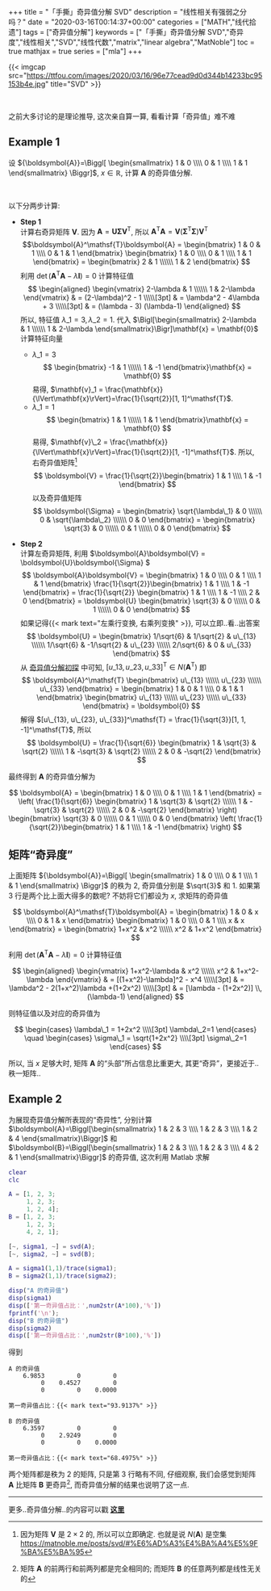 +++
title = "「手撕」奇异值分解 SVD"
description = "线性相关有强弱之分吗？"
date = "2020-03-16T00:14:37+00:00"
categories = ["MATH","线代拾遗"]
tags = ["奇异值分解"]
keywords = ["「手撕」奇异值分解 SVD","奇异度","线性相关","SVD","线性代数","matrix","linear algebra","MatNoble"]
toc = true
mathjax = true
series = ["mla"]
+++

{{< imgcap src="https://ttfou.com/images/2020/03/16/96e77cead9d0d344b14233bc95153b4e.jpg" title="SVD" >}}

<br />

之前大多讨论的是理论推导, 这次亲自算一算, 看看计算「奇异值」难不难

## Example 1

设 ${\boldsymbol{A}}=\Biggl[ \begin{smallmatrix} 1 & 0 \\\\ 0 & 1 \\\\ 1 & 1 \end{smallmatrix} \Biggr]$, $x \in \mathbb{R}$, 计算 $\boldsymbol{A}$ 的奇异值分解.

<br>

以下分两步计算:

- **Step 1**<br> 
计算右奇异矩阵 $\boldsymbol{V}$. 因为 $\boldsymbol{A} = \boldsymbol{U}\boldsymbol{\Sigma}\boldsymbol{V}^\mathsf{T}$, 所以 $\boldsymbol{A}^\mathsf{T}\boldsymbol{A} = \boldsymbol{V}(\boldsymbol{\Sigma}^\mathsf{T}\boldsymbol{\Sigma})\boldsymbol{V}^\mathsf{T}$<br>
$$\boldsymbol{A}^\mathsf{T}\boldsymbol{A} = \begin{bmatrix} 
1 & 0 & 1
\\\\ 
0 & 1 & 1
\end{bmatrix} 
\begin{bmatrix} 
1 & 0 \\\\ 0 & 1 \\\\ 1 & 1 
\end{bmatrix} = \begin{bmatrix}
2 & 1 \\\\\\
1 & 2
\end{bmatrix}
$$
利用 $\det(\boldsymbol{A}^\mathsf{T}\boldsymbol{A}-\lambda\boldsymbol{I})=0$ 计算特征值
$$
\begin{aligned}
\begin{vmatrix}
2-\lambda & 1 \\\\\\
1 & 2-\lambda
\end{vmatrix} & = (2-\lambda)^2 - 1 
\\\\\[3pt]
& = \lambda^2 - 4\lambda + 3
\\\\\[3pt]
& = (\lambda - 3) (\lambda-1)
\end{aligned}
$$
所以, 特征值 $\lambda\_1 = 3, \lambda\_2=1$. 代入 $\Bigl[\begin{smallmatrix}
2-\lambda & 1 \\\\\\
1 & 2-\lambda
\end{smallmatrix}\Bigr]\mathbf{x} = \mathbf{0}$ 计算特征向量
  - $\lambda\_1 = 3$
  $$
  \begin{bmatrix}
  -1 & 1 \\\\\\
  1 & -1
  \end{bmatrix}\mathbf{x} = \mathbf{0}
  $$
  易得, $\mathbf{v}_1 = \frac{\mathbf{x}}{\lVert\mathbf{x}\rVert}=\frac{1}{\sqrt{2}}[1, 1]^\mathsf{T}$.
  - $\lambda\_1 = 1$
  $$
  \begin{bmatrix}
  1 & 1 \\\\\\
  1 & 1
  \end{bmatrix}\mathbf{x} = \mathbf{0}
  $$
  易得, $\mathbf{v}\_2 = \frac{\mathbf{x}}{\lVert\mathbf{x}\rVert}=\frac{1}{\sqrt{2}}[1, -1]^\mathsf{T}$. 所以, 右奇异值矩阵[^2]
  $$
  \boldsymbol{V} = \frac{1}{\sqrt{2}}\begin{bmatrix} 1 & 1 \\\\ 1 & -1 \end{bmatrix}
  $$
  以及奇异值矩阵
  $$
  \boldsymbol{\Sigma} = \begin{bmatrix} \sqrt{\lambda\_1} & 0 \\\\\\ 0 & \sqrt{\lambda\_2} \\\\\\ 0 & 0 \end{bmatrix} = \begin{bmatrix} \sqrt{3} & 0 \\\\\\ 0 & 1 \\\\\\ 0 & 0 \end{bmatrix}
  $$

- **Step 2**<br>
计算左奇异矩阵, 利用 $\boldsymbol{A}\boldsymbol{V} = \boldsymbol{U}\boldsymbol{\Sigma} $<br>
$$
\boldsymbol{A}\boldsymbol{V} = \begin{bmatrix} 
1 & 0 \\\\ 0 & 1 \\\\ 1 & 1 
\end{bmatrix} \frac{1}{\sqrt{2}}\begin{bmatrix} 1 & 1 \\\\ 1 & -1 \end{bmatrix} = \frac{1}{\sqrt{2}} \begin{bmatrix} 
1 & 1 \\\\ 1 & -1 \\\\ 2 & 0 
\end{bmatrix} = \boldsymbol{U} \begin{bmatrix} \sqrt{3} & 0 \\\\\\ 0 & 1 \\\\\\ 0 & 0 \end{bmatrix}
$$
如果记得{{< mark text="左乘行变换, 右乘列变换" >}}, 可以立即..看..出答案<br>
$$
\boldsymbol{U} = \begin{bmatrix} 1/\sqrt{6} & 1/\sqrt{2} & u\_{13} \\\\\\
1/\sqrt{6} & -1/\sqrt{2} & u\_{23} \\\\\\
2/\sqrt{6} & 0 & u\_{33}
\end{bmatrix}
$$
从 [奇异值分解初探](https://matnoble.me/posts/svd/#%E6%AD%A3%E4%BA%A4%E5%9F%BA%E5%BA%95) 中可知, $[u\_{13}, u\_{23}, u\_{33}]^\mathsf{T} \in N(\boldsymbol{A^\mathsf{T}})$ 即
$$
\boldsymbol{A}^\mathsf{T} \begin{bmatrix} u\_{13} \\\\\\ u\_{23} \\\\\\ u\_{33} \end{bmatrix} = \begin{bmatrix} 
1 & 0 & 1
\\\\ 
0 & 1 & 1
\end{bmatrix} \begin{bmatrix} u\_{13} \\\\\\ u\_{23} \\\\\\ u\_{33} \end{bmatrix} = \boldsymbol{0}
$$
解得 $[u\_{13}, u\_{23}, u\_{33}]^\mathsf{T} = \frac{1}{\sqrt{3}}[1, 1, -1]^\mathsf{T}$, 所以
$$
\boldsymbol{U} = \frac{1}{\sqrt{6}} \begin{bmatrix} 1 & \sqrt{3} & \sqrt{2} \\\\\\
1 & -\sqrt{3} & \sqrt{2} \\\\\\
2 & 0 & -\sqrt{2}
\end{bmatrix}
$$

最终得到 $\boldsymbol{A}$ 的奇异值分解为

$$
\boldsymbol{A} = \begin{bmatrix} 
1 & 0 \\\\ 0 & 1 \\\\ 1 & 1 
\end{bmatrix} = \left( \frac{1}{\sqrt{6}} \begin{bmatrix} 1 & \sqrt{3} & \sqrt{2} \\\\\\
1 & -\sqrt{3} & \sqrt{2} \\\\\\
2 & 0 & -\sqrt{2}
\end{bmatrix} \right) \begin{bmatrix} \sqrt{3} & 0 \\\\\\ 0 & 1 \\\\\\ 0 & 0 \end{bmatrix} \left( \frac{1}{\sqrt{2}}\begin{bmatrix} 1 & 1 \\\\ 1 & -1 \end{bmatrix} \right)
$$

## 矩阵“奇异度”

上面矩阵 ${\boldsymbol{A}}=\Biggl[ \begin{smallmatrix} 1 & 0 \\\\ 0 & 1 \\\\ 1 & 1 \end{smallmatrix} \Biggr]$ 的秩为 $2$, 奇异值分别是 $\sqrt{3}$ 和 $1$. 如果第 3 行是两个比上面大得多的数呢? 不妨将它们都设为 $x$, 求矩阵的奇异值

$$
\boldsymbol{A}^\mathsf{T}\boldsymbol{A} = \begin{bmatrix} 
1 & 0 & x
\\\\ 
0 & 1 & x
\end{bmatrix} 
\begin{bmatrix} 
1 & 0 \\\\ 0 & 1 \\\\ x & x 
\end{bmatrix} = \begin{bmatrix}
1+x^2 & x^2 \\\\\\
x^2 & 1+x^2
\end{bmatrix}
$$

利用 $\det(\boldsymbol{A}^\mathsf{T}\boldsymbol{A}-\lambda\boldsymbol{I})=0$ 计算特征值

$$
\begin{aligned}
\begin{vmatrix}
1+x^2-\lambda & x^2 \\\\\\
x^2 & 1+x^2-\lambda
\end{vmatrix} & = [(1+x^2)-\lambda]^2 - x^4 
\\\\\[3pt]
& = \lambda^2 - 2(1+x^2)\lambda +(1+2x^2)
\\\\\[3pt]
& = [\lambda - (1+2x^2)] \\, (\lambda-1)
\end{aligned}
$$

则特征值以及对应的奇异值为

$$
\begin{cases}
\lambda\_1 = 1+2x^2 \\\\[3pt]
\lambda\_2=1
\end{cases}
\quad
\begin{cases}
\sigma\_1 = \sqrt{1+2x^2} \\\\[3pt]
\sigma\_2=1
\end{cases}
$$

所以, 当 $x$ 足够大时, 矩阵 $\boldsymbol{A}$ 的“头部”所占信息比重更大, 其更“奇异”，更接近于..秩一矩阵..

## Example 2

为展现奇异值分解所表现的“奇异性”, 分别计算 $\boldsymbol{A}=\Biggl[\begin{smallmatrix} 1 & 2 & 3 \\\\
1 & 2 & 3 \\\\
1 & 2 & 4
\end{smallmatrix}\Biggr]$ 和 $\boldsymbol{B}=\Biggl[\begin{smallmatrix} 1 & 2 & 3 \\\\
1 & 2 & 3 \\\\
4 & 2 & 1
\end{smallmatrix}\Biggr]$ 的奇异值, 这次利用 Matlab 求解

```matlab
clear
clc

A = [1, 2, 3;
     1, 2, 3;
     1, 2, 4];
B = [1, 2, 3;
     1, 2, 3;
     4, 2, 1];

[~, sigma1, ~] = svd(A);
[~, sigma2, ~] = svd(B);

A = sigma1(1,1)/trace(sigma1);
B = sigma2(1,1)/trace(sigma2);

disp("A 的奇异值")
disp(sigma1)
disp(['第一奇异值占比：',num2str(A*100),'%'])
fprintf('\n');
disp("B 的奇异值")
disp(sigma2)
disp(['第一奇异值占比：',num2str(B*100),'%'])
```
得到
```
A 的奇异值
    6.9853         0         0
         0    0.4527         0
         0         0    0.0000

第一奇异值占比：{{< mark text="93.9137%" >}}

B 的奇异值
    6.3597         0         0
         0    2.9249         0
         0         0    0.0000

第一奇异值占比：{{< mark text="68.4975%" >}}
```

两个矩阵都是秩为 $2$ 的矩阵, 只是第 3 行略有不同, 仔细观察, 我们会感觉到矩阵 $\boldsymbol{A}$ 比矩阵 $\boldsymbol{B}$ 更奇异[^1], 而奇异值分解的结果也说明了这一点.

<hr />

更多..奇异值分解..的内容可以戳 [**这里**](https://matnoble.me/tags/%E5%A5%87%E5%BC%82%E5%80%BC%E5%88%86%E8%A7%A3/)


[^1]: 矩阵 $\boldsymbol{A}$ 的前两行和前两列都是完全相同的; 而矩阵 $\boldsymbol{B}$ 的任意两列都是线性无关的
[^2]: 因为矩阵 $\boldsymbol{V}$ 是 $2\times 2$ 的, 所以可以立即确定. 也就是说 $N(\boldsymbol{A})$ 是空集<br> https://matnoble.me/posts/svd/#%E6%AD%A3%E4%BA%A4%E5%9F%BA%E5%BA%95
